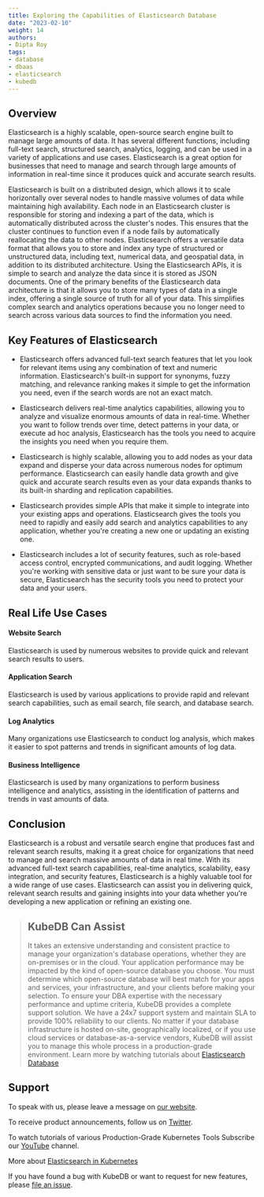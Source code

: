 ```yaml
---
title: Exploring the Capabilities of Elasticsearch Database
date: "2023-02-10"
weight: 14
authors:
- Dipta Roy
tags:
- database
- dbaas
- elasticsearch
- kubedb
---
```


## Overview
Elasticsearch is a highly scalable, open-source search engine built to manage large amounts of data. It has several different functions, including full-text search, structured search, analytics, logging, and can be used in a variety of applications and use cases. Elasticsearch is a great option for businesses that need to manage and search through large amounts of information in real-time since it produces quick and accurate search results.

Elasticsearch is built on a distributed design, which allows it to scale horizontally over several nodes to handle massive volumes of data while maintaining high availability. Each node in an Elasticsearch cluster is responsible for storing and indexing a part of the data, which is automatically distributed across the cluster's nodes. This ensures that the cluster continues to function even if a node fails by automatically reallocating the data to other nodes. Elasticsearch offers a versatile data format that allows you to store and index any type of structured or unstructured data, including text, numerical data, and geospatial data, in addition to its distributed architecture. Using the Elasticsearch APIs, it is simple to search and analyze the data since it is stored as JSON documents. One of the primary benefits of the Elasticsearch data architecture is that it allows you to store many types of data in a single index, offering a single source of truth for all of your data. This simplifies complex search and analytics operations because you no longer need to search across various data sources to find the information you need.



## Key Features of Elasticsearch

- Elasticsearch offers advanced full-text search features that let you look for relevant items using any combination of text and numeric information. Elasticsearch's built-in support for synonyms, fuzzy matching, and relevance ranking makes it simple to get the information you need, even if the search words are not an exact match.

- Elasticsearch delivers real-time analytics capabilities, allowing you to analyze and visualize enormous amounts of data in real-time. Whether you want to follow trends over time, detect patterns in your data, or execute ad hoc analysis, Elasticsearch has the tools you need to acquire the insights you need when you require them.

- Elasticsearch is highly scalable, allowing you to add nodes as your data expand and disperse your data across numerous nodes for optimum performance. Elasticsearch can easily handle data growth and give quick and accurate search results even as your data expands thanks to its built-in sharding and replication capabilities.

- Elasticsearch provides simple APIs that make it simple to integrate into your existing apps and operations. Elasticsearch gives the tools you need to rapidly and easily add search and analytics capabilities to any application, whether you're creating a new one or updating an existing one.

- Elasticsearch includes a lot of security features, such as role-based access control, encrypted communications, and audit logging. Whether you're working with sensitive data or just want to be sure your data is secure, Elasticsearch has the security tools you need to protect your data and your users.


## Real Life Use Cases

#### Website Search 
Elasticsearch is used by numerous websites to provide quick and relevant search results to users.

#### Application Search 
Elasticsearch is used by various applications to provide rapid and relevant search capabilities, such as email search, file search, and database search.

#### Log Analytics 
Many organizations use Elasticsearch to conduct log analysis, which makes it easier to spot patterns and trends in significant amounts of log data.

#### Business Intelligence
Elasticsearch is used by many organizations to perform business intelligence and analytics, assisting in the identification of patterns and trends in vast amounts of data.


## Conclusion
Elasticsearch is a robust and versatile search engine that produces fast and relevant search results, making it a great choice for organizations that need to manage and search massive amounts of data in real time. With its advanced full-text search capabilities, real-time analytics, scalability, easy integration, and security features, Elasticsearch is a highly valuable tool for a wide range of use cases. Elasticsearch can assist you in delivering quick, relevant search results and gaining insights into your data whether you're developing a new application or refining an existing one.



> ## KubeDB Can Assist
> It takes an extensive understanding and consistent practice to manage your organization's database operations, whether they are on-premises or in the cloud. Your application performance may be impacted by the kind of open-source database you choose. You must determine which open-source database will best match for your apps and services, your infrastructure, and your clients before making your selection. 
> To ensure your DBA expertise with the necessary performance and uptime criteria, KubeDB provides a complete support solution. We have a 24x7 support system and maintain SLA to provide 100% reliability to our clients. No matter if your database infrastructure is hosted on-site, geographically localized, or if you use cloud services or database-as-a-service vendors, KubeDB will assist you to manage this whole process in a production-grade environment. Learn more by watching tutorials about [Elasticsearch Database](https://youtube.com/playlist?list=PLoiT1Gv2KR1jUBUXY_DroCf9cJG9NlgFA)











## Support

To speak with us, please leave a message on [our website](https://appscode.com/contact/).

To receive product announcements, follow us on [Twitter](https://twitter.com/KubeDB).

To watch tutorials of various Production-Grade Kubernetes Tools Subscribe our [YouTube](https://www.youtube.com/c/AppsCodeInc/) channel.

More about [Elasticsearch in Kubernetes](https://kubedb.com/kubernetes/databases/run-and-manage-elasticsearch-on-kubernetes/)

If you have found a bug with KubeDB or want to request for new features, please [file an issue](https://github.com/kubedb/project/issues/new).

